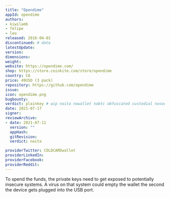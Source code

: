 ```yaml
---
title: "Opendime"
appId: opendime
authors:
- kiwilamb
- felipe
- leo
released: 2016-04-01
discontinued: # date
latestUpdate: 
version: 
dimensions:
weight: 
website: https://opendime.com/
shop: https://store.coinkite.com/store/opendime
country: CA
price: 49USD (3 pack)
repository: https://github.com/opendime
issue: 
icon: opendime.png
bugbounty: 
verdict: plainkey # wip noita nowallet nobtc obfuscated custodial nosource nonverifiable reproducible bounty defunct
date: 2021-07-17
signer: 
reviewArchive:
- date: 2021-07-11  
  version: "" 
  appHash: 
  gitRevision: 
  verdict: noita

providerTwitter: COLDCARDwallet
providerLinkedIn: 
providerFacebook: 
providerReddit: 
---
```


To spend the funds, the private keys need to get exposed to potentially insecure
systems. A virus on that system could empty the wallet the second the device
gets plugged into the USB port.
